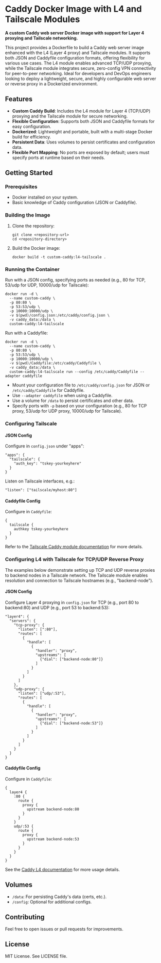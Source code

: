 # Caddy Docker Image with L4 and Tailscale Modules

**A custom Caddy web server Docker image with support for Layer 4 proxying and Tailscale networking.**

This project provides a Dockerfile to build a Caddy web server image enhanced with the L4 (Layer 4 proxy) and Tailscale modules. It supports both JSON and Caddyfile configuration formats, offering flexibility for various use cases. The L4 module enables advanced TCP/UDP proxying, while the Tailscale module integrates secure, zero-config VPN connectivity for peer-to-peer networking. Ideal for developers and DevOps engineers looking to deploy a lightweight, secure, and highly configurable web server or reverse proxy in a Dockerized environment.

## Features

- **Custom Caddy Build**: Includes the L4 module for Layer 4 (TCP/UDP) proxying and the Tailscale module for secure networking.
- **Flexible Configuration**: Supports both JSON and Caddyfile formats for easy configuration.
- **Dockerized**: Lightweight and portable, built with a multi-stage Docker build for efficiency.
- **Persistent Data**: Uses volumes to persist certificates and configuration data.
- **Flexible Port Mapping**: No ports are exposed by default; users must specify ports at runtime based on their needs.

## Getting Started

### Prerequisites

- Docker installed on your system.
- Basic knowledge of Caddy configuration (JSON or Caddyfile).

### Building the Image

1. Clone the repository:
   ```
   git clone <repository-url>
   cd <repository-directory>
   ```
2. Build the Docker image:
   ```
   docker build -t custom-caddy:l4-tailscale .
   ```

### Running the Container

Run with a JSON config, specifying ports as needed (e.g., 80 for TCP, 53/udp for UDP, 10000/udp for Tailscale):

```
docker run -d \
  --name custom-caddy \
  -p 80:80 \
  -p 53:53/udp \
  -p 10000:10000/udp \
  -v $(pwd)/config.json:/etc/caddy/config.json \
  -v caddy_data:/data \
  custom-caddy:l4-tailscale
```

Run with a Caddyfile:

```
docker run -d \
  --name custom-caddy \
  -p 80:80 \
  -p 53:53/udp \
  -p 10000:10000/udp \
  -v $(pwd)/Caddyfile:/etc/caddy/Caddyfile \
  -v caddy_data:/data \
  custom-caddy:l4-tailscale run --config /etc/caddy/Caddyfile --adapter caddyfile
```

- Mount your configuration file to `/etc/caddy/config.json` for JSON or `/etc/caddy/Caddyfile` for Caddyfile.
- Use `--adapter caddyfile` when using a Caddyfile.
- Use a volume for `/data` to persist certificates and other data.
- Specify ports with `-p` based on your configuration (e.g., 80 for TCP proxy, 53/udp for UDP proxy, 10000/udp for Tailscale).

### Configuring Tailscale

#### JSON Config

Configure in `config.json` under "apps":

```
"apps": {
  "tailscale": {
    "auth_key": "tskey-yourkeyhere"
  }
}
```

Listen on Tailscale interfaces, e.g.:

```
"listen": ["tailscale/myhost:80"]
```

#### Caddyfile Config

Configure in `Caddyfile`:

```
{
  tailscale {
    authkey tskey-yourkeyhere
  }
}
```

Refer to the [Tailscale Caddy module documentation](https://github.com/tailscale/caddy-tailscale) for more details.

### Configuring L4 with Tailscale for TCP/UDP Reverse Proxy

The examples below demonstrate setting up TCP and UDP reverse proxies to backend nodes in a Tailscale network. The Tailscale module enables resolution and connection to Tailscale hostnames (e.g., "backend-node").

#### JSON Config

Configure Layer 4 proxying in `config.json` for TCP (e.g., port 80 to backend:80) and UDP (e.g., port 53 to backend:53):

```
"layer4": {
  "servers": {
    "tcp-proxy": {
      "listen": [":80"],
      "routes": [
        {
          "handle": [
            {
              "handler": "proxy",
              "upstreams": [
                {"dial": ["backend-node:80"]}
              ]
            }
          ]
        }
      ]
    },
    "udp-proxy": {
      "listen": ["udp/:53"],
      "routes": [
        {
          "handle": [
            {
              "handler": "proxy",
              "upstreams": [
                {"dial": ["backend-node:53"]}
              ]
            }
          ]
        }
      ]
    }
  }
}
```

#### Caddyfile Config

Configure in `Caddyfile`:

```
{
  layer4 {
    :80 {
      route {
        proxy {
          upstream backend-node:80
        }
      }
    }
    udp/:53 {
      route {
        proxy {
          upstream backend-node:53
        }
      }
    }
  }
}
```

See the [Caddy L4 documentation](https://github.com/mholt/caddy-l4) for more usage details.

## Volumes

- `/data`: For persisting Caddy's data (certs, etc.).
- `/config`: Optional for additional configs.

## Contributing

Feel free to open issues or pull requests for improvements.

## License

MIT License. See LICENSE file.
